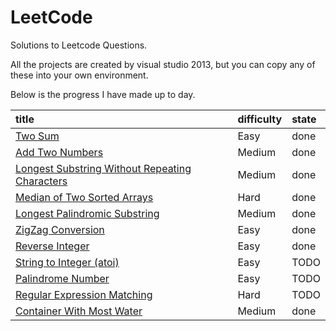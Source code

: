 # LeetCode
Solutions to Leetcode Questions.

All the projects are created by visual studio 2013, but you can copy any of these into your own environment.

Below is the progress I have made up to day.


|title|difficulty|state|
|:--|:--|:--|
|[Two Sum]|Easy|done|
|[Add Two Numbers]|Medium|done|
|[Longest Substring Without Repeating Characters]|Medium|done|
|[Median of Two Sorted Arrays]|Hard|done|
|[Longest Palindromic Substring]|Medium|done|
|[ZigZag Conversion]|Easy|done|
|[Reverse Integer]|Easy|done|
|[String to Integer (atoi)]|Easy|TODO|
|[Palindrome Number]|Easy|TODO|
|[Regular Expression Matching]|Hard|TODO|
|[Container With Most Water]|Medium|done|

[Two Sum]:https://leetcode.com/problems/two-sum/
[Add Two Numbers]:https://leetcode.com/problems/add-two-numbers/
[Longest Substring Without Repeating Characters]:https://leetcode.com/problems/longest-substring-without-repeating-characters/
[Median of Two Sorted Arrays]:https://leetcode.com/problems/median-of-two-sorted-arrays/
[Longest Palindromic Substring]:https://leetcode.com/problems/longest-palindromic-substring/
[ZigZag Conversion]:https://leetcode.com/problems/zigzag-conversion/
[Reverse Integer]:https://leetcode.com/problems/reverse-integer/
[String to Integer (atoi)]:https://leetcode.com/problems/string-to-integer-atoi/
[Palindrome Number]:https://leetcode.com/problems/palindrome-number/
[Regular Expression Matching]:https://leetcode.com/problems/regular-expression-matching/
[Container With Most Water]:https://leetcode.com/problems/container-with-most-water/
